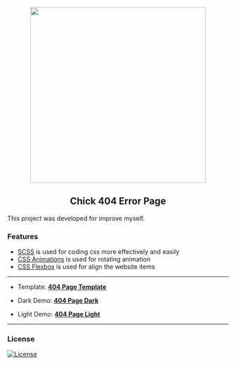 <p  align="center">
<img width="400" src="https://yasinatesim.github.io/chick-404-error-page/img/404-light-theme.png">

</p>

<h2  align="center">Chick 404 Error Page</h2>

  This project was developed for improve myself.

### Features 
  
  - [SCSS](https://sass-lang.com/guide) is used for coding css more effectively and easily
- [CSS Animations](https://www.w3schools.com/css/css3_animations.asp) is used for rotating animation
- [CSS Flexbox](https://www.w3schools.com/css/css3_flexbox.asp) is used for align the website items
---

 - Template: [**404 Page Template**](https://www.uplabs.com/posts/404-error-bc25e007-d4a4-4d77-b43e-4e92d8ae144a)

- Dark Demo: [**404 Page Dark**](https://yasinatesim.github.io/chick-404-error-page/404-dark-theme.html)

- Light Demo: [**404 Page Light**](https://yasinatesim.github.io/chick-404-error-page/404-light-theme.html)

---

### License 

[![License](http://img.shields.io/:license-mit-purple.svg)](http://badges.mit-license.org)
